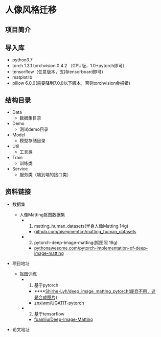 # 人像风格迁移
## 项目简介
## 导入库
+ python3.7 
+ torch 1.3.1 torchvision 0.4.2  （GPU版，1.0+pytorch即可）
+ tensorflow（任意版本，支持tensorboard即可）
+ matplotlib
+ pillow 6.0.0(需要降到7.0.0以下版本，否则torchvision会报错)
## 结构目录
+ Data
    + 数据集目录
+ Demo
    + 测试demo目录
+ Model
    + 模型存储目录
+ Util
    + 工具类
+ Train
    + 训练类
+ Service
    + 服务类（端到端的接口类）
## 资料链接
+ 数据集
    + 人像Matting抠图数据集
        + 1. matting_human_datasets(半身人像Matting 14g)
            + [github.com/aisegmentcn/matting_human_datasets](https://github.com/aisegmentcn/matting_human_datasets)
        + 2. pytorch-deep-image-matting(抠图照 19g)
            + [pythonawesome.com/pytorch-implementation-of-deep-image-matting](https://pythonawesome.com/pytorch-implementation-of-deep-image-matting/)
+ 项目地址
    + 抠图训练
        + 1. 基于pytorch   
            + ****[Shirhe-Lyh/deep_image_matting_pytorch(废弃不用，这是合成图片)](https://github.com/Shirhe-Lyh/deep_image_matting_pytorch)
            + [znxlwm/UGATIT-pytorch](https://github.com/znxlwm/UGATIT-pytorch)
        + 2. 基于tensorflow
            + [foamliu/Deep-Image-Matting](https://github.com/foamliu/Deep-Image-Matting)
         
            
+ 论文地址
